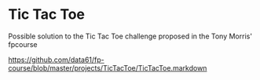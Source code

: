 # Tic Tac Toe


Possible solution to the Tic Tac Toe challenge proposed in the Tony Morris' fpcourse

https://github.com/data61/fp-course/blob/master/projects/TicTacToe/TicTacToe.markdown
